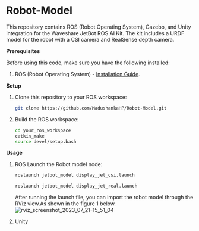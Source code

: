 # Robot-Model
This repository contains ROS (Robot Operating System), Gazebo, and Unity integration for the Waveshare JetBot ROS AI Kit. The kit includes a URDF model for the robot with  a CSI camera and RealSense depth camera.

**Prerequisites**

Before using this code, make sure you have the following installed:

1. ROS (Robot Operating System) - [Installation Guide](https://wiki.ros.org/Installation).

**Setup**

1. Clone this repository to your ROS workspace:

   ```bash
   git clone https://github.com/MadushankaHP/Robot-Model.git
   
2. Build the ROS workspace:
   ```bash
   cd your_ros_workspace
   catkin_make
   source devel/setup.bash

**Usage**
1. ROS
   Launch the Robot model node:
      ```bash
      roslaunch jetbot_model display_jet_csi.launch
      ```
      ```bash
      roslaunch jetbot_model display_jet_real.launch
      ```
   After running the launch file, you can import the robot model through the RViz view.As shown in the figure 1 below.
   ![rviz_screenshot_2023_07_21-15_51_04](https://github.com/MadushankaHP/Robot-Model/assets/68281297/585af19e-efb3-4ec2-a6b6-e40954512f90)



3. Unity
   

